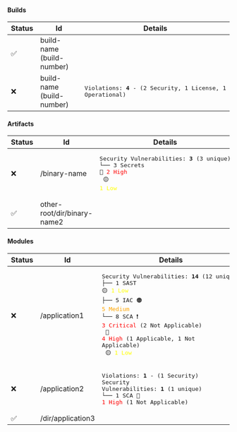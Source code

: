 #### Builds
| Status | Id | Details |
|--------|----|---------|
| ✅ | build-name (build-number) |  |
| ❌ | build-name (build-number) | <pre>Violations: <b>4</b> - (2 Security, 1 License, 1 Operational)</pre> |
#### Artifacts
| Status | Id | Details |
|--------|----|---------|
| ❌ | /binary-name | <pre>Security Vulnerabilities: <b>3</b> (3 unique)<br>└── 3 Secrets 🔴 <span style="color:red">2 High</span><br>              🟡 <span style="color:yellow">1 Low</span></pre> |
| ✅ | other-root/dir/binary-name2 |  |
#### Modules
| Status | Id | Details |
|--------|----|---------|
| ❌ | /application1 | <pre>Security Vulnerabilities: <b>14</b> (12 unique)<br>├── 1 SAST 🟡 <span style="color:yellow">1 Low</span><br>├── 5 IAC 🟠 <span style="color:orange">5 Medium</span><br>└── 8 SCA ❗️ <span style="color:red">3 Critical</span> (2 Not Applicable)<br>          🔴 <span style="color:red">4 High</span> (1 Applicable, 1 Not Applicable)<br>          🟡 <span style="color:yellow">1 Low</span></pre> |
| ❌ | /application2 | <pre>Violations: <b>1</b> - (1 Security)<br>Security Vulnerabilities: <b>1</b> (1 unique)<br>└── 1 SCA 🔴 <span style="color:red">1 High</span> (1 Not Applicable)</pre> |
| ✅ | /dir/application3 |  |
